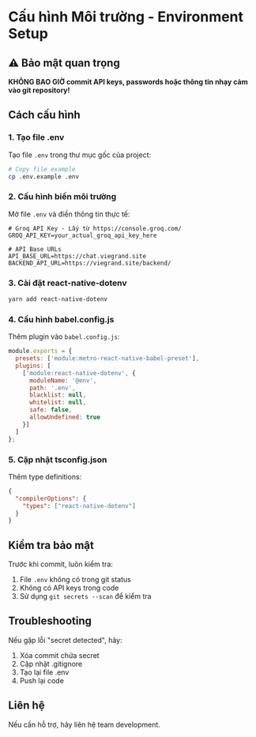 # Cấu hình Môi trường - Environment Setup

## ⚠️ Bảo mật quan trọng

**KHÔNG BAO GIỜ commit API keys, passwords hoặc thông tin nhạy cảm vào git repository!**

## Cách cấu hình

### 1. Tạo file .env

Tạo file `.env` trong thư mục gốc của project:

```bash
# Copy file example
cp .env.example .env
```

### 2. Cấu hình biến môi trường

Mở file `.env` và điền thông tin thực tế:

```env
# Groq API Key - Lấy từ https://console.groq.com/
GROQ_API_KEY=your_actual_groq_api_key_here

# API Base URLs
API_BASE_URL=https://chat.viegrand.site
BACKEND_API_URL=https://viegrand.site/backend/
```

### 3. Cài đặt react-native-dotenv

```bash
yarn add react-native-dotenv
```

### 4. Cấu hình babel.config.js

Thêm plugin vào `babel.config.js`:

```javascript
module.exports = {
  presets: ['module:metro-react-native-babel-preset'],
  plugins: [
    ['module:react-native-dotenv', {
      moduleName: '@env',
      path: '.env',
      blacklist: null,
      whitelist: null,
      safe: false,
      allowUndefined: true
    }]
  ]
};
```

### 5. Cập nhật tsconfig.json

Thêm type definitions:

```json
{
  "compilerOptions": {
    "types": ["react-native-dotenv"]
  }
}
```

## Kiểm tra bảo mật

Trước khi commit, luôn kiểm tra:

1. File `.env` không có trong git status
2. Không có API keys trong code
3. Sử dụng `git secrets --scan` để kiểm tra

## Troubleshooting

Nếu gặp lỗi "secret detected", hãy:

1. Xóa commit chứa secret
2. Cập nhật .gitignore
3. Tạo lại file .env
4. Push lại code

## Liên hệ

Nếu cần hỗ trợ, hãy liên hệ team development.
